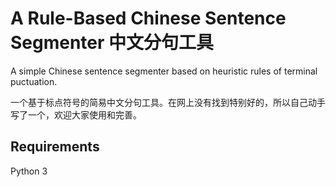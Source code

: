 # A Rule-Based Chinese Sentence Segmenter 中文分句工具

 A simple Chinese sentence segmenter based on heuristic rules of terminal puctuation. 
 
 一个基于标点符号的简易中文分句工具。在网上没有找到特别好的，所以自己动手写了一个，欢迎大家使用和完善。
 
 ## Requirements
 
 Python 3
